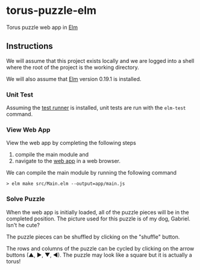 # torus-puzzle-elm

Torus puzzle web app in [Elm][elm]

## Instructions

We will assume that this project exists locally and we are logged into a shell
where the root of the project is the working directory.

We will also assume that [Elm][elm] version 0.19.1 is installed.

### Unit Test

Assuming the [test runner][test] is installed, unit tests are run with the
`elm-test` command.

### View Web App

View the web app by completing the following steps
1. compile the main module and
2. navigate to the [web app][app] in a web browser.

We can compile the main module by running the following command

    > elm make src/Main.elm --output=app/main.js

### Solve Puzzle

When the web app is initially loaded, all of the puzzle pieces will be in the
completed position. The picture used for this puzzle is of my dog, Gabriel.
Isn't he cute?

The puzzle pieces can be shuffled by clicking on the "shuffle" button.

The rows and columns of the puzzle can be cycled by clicking on the arrow
buttons (&#x25b2;, &#x25b6;, &#x25bc;, &#x25c0;). The puzzle may look like
a square but it is actually a torus!

[brew]: https://brew.sh/
[elm]: http://elm-lang.org/
[format]: https://github.com/avh4/elm-format
[test]: https://www.npmjs.com/package/elm-test
[app]: app/index.html
